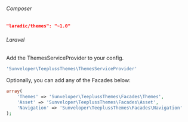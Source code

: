 <!---
title: Installation
author: Robin Radic
icon: fa fa-legal
-->

###### Composer
```JSON
"laradic/themes": "~1.0"
```
###### Laravel
Add the ThemesServiceProvider to your config.
```php
'Sunveloper\TeeplussThemes\ThemesServiceProvider'
```

Optionally, you can add any of the Facades below:
```php
array(
    'Themes' => 'Sunveloper\TeeplussThemes\Facades\Themes',
    'Asset' => 'Sunveloper\TeeplussThemes\Facades\Asset',
    'Navigation' => 'Sunveloper\TeeplussThemes\Facades\Navigation'
);
```
